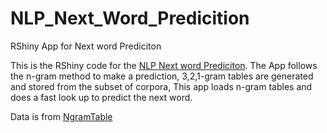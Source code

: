 # NLP_Next_Word_Predicition
RShiny App for Next word Prediciton

This is the RShiny code for the [NLP Next word Prediciton](https://austin-liu.shinyapps.io/NLPNextWordPredicition/).
The App follows the n-gram method to make a prediction, 3,2,1-gram tables are generated and stored 
from the subset of corpora, This app loads n-gram tables and does a fast look up to predict the next word.

Data is from [NgramTable](https://storage.googleapis.com/data_file_github/NgramTable_05percent_Datatable.txt)
